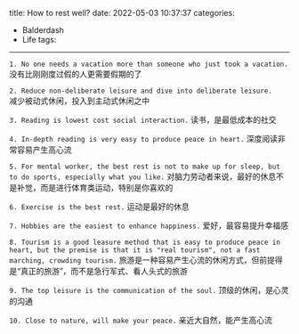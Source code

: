 title: How to rest well?
date: 2022-05-03 10:37:37
categories:
- Balderdash
- Life
tags:
---
`1. No one needs a vacation more than someone who just took a vacation.`  
没有比刚刚度过假的人更需要假期的了  

`2. Reduce non-deliberate leisure and dive into deliberate leisure.`  
减少被动式休闲，投入到主动式休闲之中

`3. Reading is lowest cost social interaction.`
读书，是最低成本的社交  

`4. In-depth reading is very easy to produce peace in heart.`
深度阅读非常容易产生高心流  

`5. For mental worker, the best rest is not to make up for sleep, but to do sports, especially what you like.`
对脑力劳动者来说，最好的休息不是补觉，而是进行体育类运动，特别是你喜欢的  

`6. Exercise is the best rest.`
运动是最好的休息  

`7. Hobbies are the easiest to enhance happiness.`
爱好，最容易提升幸福感  

`8. Tourism is a good leasure method that is easy to produce peace in heart, but the premise is that it is "real tourism", not a fast marching, crowding tourism.`
旅游是一种容易产生心流的休闲方式，但前提得是“真正的旅游”，而不是急行军式、看人头式的旅游  

`9. The top leisure is the communication of the soul.`
顶级的休闲，是心灵的沟通  

`10. Close to nature, will make your peace.`
亲近大自然，能产生高心流  